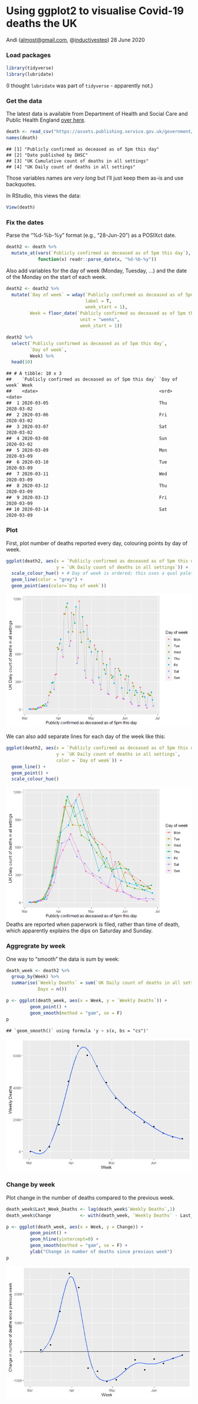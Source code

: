 Using ggplot2 to visualise Covid-19 deaths the UK
================
Andi (<almost@gmail.com>,
@[inductivestep](https://twitter.com/InductiveStep))
28 June 2020

### Load packages

``` r
library(tidyverse)
library(lubridate)
```

(I thought `lubridate` was part of `tidyverse` - apparently not.)

### Get the data

The latest data is available from Department of Health and Social Care
and Public Health England [over
here](https://www.gov.uk/guidance/coronavirus-covid-19-information-for-the-public).

``` r
death <- read_csv("https://assets.publishing.service.gov.uk/government/uploads/system/uploads/attachment_data/file/896042/2020-06-28-COVID-19-UK-deaths-time-series.csv")
names(death)
```

    ## [1] "Publicly confirmed as deceased as of 5pm this day"
    ## [2] "Date published by DHSC"                           
    ## [3] "UK Cumulative count of deaths in all settings"    
    ## [4] "UK Daily count of deaths in all settings"

Those variables names are *very long* but I’ll just keep them as-is and
use backquotes.

In RStudio, this views the data:

``` r
View(death)
```

### Fix the dates

Parse the “%d-%b-%y” format (e.g., “28-Jun-20”) as a POSIXct date.

``` r
death2 <- death %>%
  mutate_at(vars(`Publicly confirmed as deceased as of 5pm this day`),
            function(x) readr::parse_date(x, "%d-%b-%y"))
```

Also add variables for the day of week (Monday, Tuesday, …) and the date
of the Monday on the start of each week.

``` r
death2 <- death2 %>%
  mutate(`Day of week` = wday(`Publicly confirmed as deceased as of 5pm this day`,
                              label = T,
                              week_start = 1),
         Week = floor_date(`Publicly confirmed as deceased as of 5pm this day`,
                            unit = "weeks",
                            week_start = 1))
```

``` r
death2 %>%
  select(`Publicly confirmed as deceased as of 5pm this day`,
         `Day of week`,
         Week) %>%
  head(10)
```

    ## # A tibble: 10 x 3
    ##    `Publicly confirmed as deceased as of 5pm this day` `Day of week` Week      
    ##    <date>                                              <ord>         <date>    
    ##  1 2020-03-05                                          Thu           2020-03-02
    ##  2 2020-03-06                                          Fri           2020-03-02
    ##  3 2020-03-07                                          Sat           2020-03-02
    ##  4 2020-03-08                                          Sun           2020-03-02
    ##  5 2020-03-09                                          Mon           2020-03-09
    ##  6 2020-03-10                                          Tue           2020-03-09
    ##  7 2020-03-11                                          Wed           2020-03-09
    ##  8 2020-03-12                                          Thu           2020-03-09
    ##  9 2020-03-13                                          Fri           2020-03-09
    ## 10 2020-03-14                                          Sat           2020-03-09

### Plot

First, plot number of deaths reported every day, colouring points by day
of week.

``` r
ggplot(death2, aes(x = `Publicly confirmed as deceased as of 5pm this day`,
                   y = `UK Daily count of deaths in all settings`)) + 
  scale_colour_hue() + # Day of week is ordered; this uses a qual palette
  geom_line(color = "grey") +
  geom_point(aes(color=`Day of week`))
```

![](covid_files/figure-gfm/unnamed-chunk-7-1.png)<!-- -->

We can also add separate lines for each day of the week like this:

``` r
ggplot(death2, aes(x = `Publicly confirmed as deceased as of 5pm this day`,
                   y = `UK Daily count of deaths in all settings`,
                   color = `Day of week`)) + 
  geom_line() +
  geom_point() +
  scale_colour_hue() 
```

![](covid_files/figure-gfm/unnamed-chunk-8-1.png)<!-- --> Deaths are
reported when paperwork is filed, rather than time of death, which
apparently explains the dips on Saturday and Sunday.

### Aggregrate by week

One way to “smooth” the data is sum by week:

``` r
death_week <- death2 %>%
  group_by(Week) %>%
  summarise(`Weekly Deaths` = sum(`UK Daily count of deaths in all settings`),
            Days = n())
```

``` r
p <- ggplot(death_week, aes(x = Week, y = `Weekly Deaths`)) +
         geom_point() +
         geom_smooth(method = "gam", se = F) 
p
```

    ## `geom_smooth()` using formula 'y ~ s(x, bs = "cs")'

![](covid_files/figure-gfm/unnamed-chunk-10-1.png)<!-- -->

### Change by week

Plot change in the number of deaths compared to the previous week.

``` r
death_week$Last_Week_Deaths <- lag(death_week$`Weekly Deaths`,1)
death_week$Change           <- with(death_week, `Weekly Deaths` - Last_Week_Deaths)
```

``` r
p <- ggplot(death_week, aes(x = Week, y = Change)) +
         geom_point() +
         geom_hline(yintercept=0) +
         geom_smooth(method = "gam", se = F) +
         ylab("Change in number of deaths since previous week")
p
```

![](covid_files/figure-gfm/unnamed-chunk-12-1.png)<!-- -->
